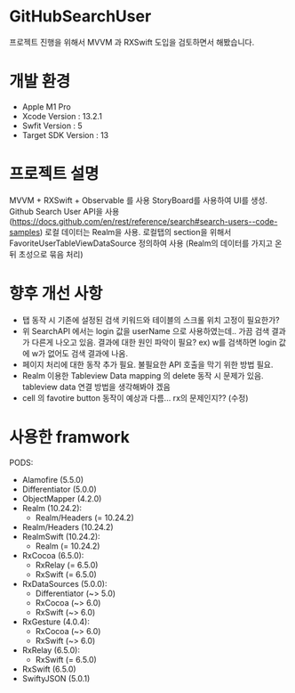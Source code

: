 # GitHubSearchUser

프로젝트 진행을 위해서 MVVM 과 RXSwift 도입을 검토하면서 해봤습니다.

# 개발 환경

- Apple M1 Pro 
- Xcode Version : 13.2.1 
- Swfit Version : 5 
- Target SDK Version : 13

# 프로젝트 설명

MVVM + RXSwift + Observable 를 사용
StoryBoard를 사용하여 UI를 생성.
Github Search User API을 사용 (https://docs.github.com/en/rest/reference/search#search-users--code-samples)
로컬 데이터는 Realm을 사용.
로컬탭의 section을 위해서 FavoriteUserTableViewDataSource 정의하여 사용
(Realm의 데이터를 가지고 온 뒤 초성으로 묶음 처리)

# 향후 개선 사항
- 탭 동작 시 기존에 설정된 검색 키워드와 테이블의 스크롤 위치 고정이 필요한가?
- 위 SearchAPI 에서는 login 값을 userName 으로 사용하였는데.. 가끔 검색 결과가 다른게 나오고 있음. 결과에 대한 원인 파악이 필요?
 ex) w를 검색하면 login 값에 w가 없어도 검색 결과에 나옴.
- 페이지 처리에 대한 동작 추가 필요. 불필요한 API 호출을 막기 위한 방법 필요.
- Realm 이용한 Tableview Data mapping 의 delete 동작 시 문제가 있음. tableview data 연결 방법을 생각해봐야 겠음
- cell 의 favotire button 동작이 예상과 다름... rx의 문제인지?? (수정)

# 사용한 framwork

PODS:
  - Alamofire (5.5.0)
  - Differentiator (5.0.0)
  - ObjectMapper (4.2.0)
  - Realm (10.24.2):
    - Realm/Headers (= 10.24.2)
  - Realm/Headers (10.24.2)
  - RealmSwift (10.24.2):
    - Realm (= 10.24.2)
  - RxCocoa (6.5.0):
    - RxRelay (= 6.5.0)
    - RxSwift (= 6.5.0)
  - RxDataSources (5.0.0):
    - Differentiator (~> 5.0)
    - RxCocoa (~> 6.0)
    - RxSwift (~> 6.0)
  - RxGesture (4.0.4):
    - RxCocoa (~> 6.0)
    - RxSwift (~> 6.0)
  - RxRelay (6.5.0):
    - RxSwift (= 6.5.0)
  - RxSwift (6.5.0)
  - SwiftyJSON (5.0.1)
